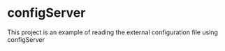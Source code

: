 # configServer
This project is an example of reading the external configuration file using configServer
